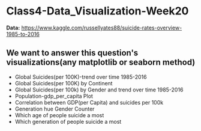 # Class4-Data_Visualization-Week20

__Data:__ https://www.kaggle.com/russellyates88/suicide-rates-overview-1985-to-2016

## We want to answer this question's visualizations(any matplotlib or seaborn method)

* Global Suicides(per 100K)-trend over time 1985-2016
* Global Suicides(per 100K) by Continent
* Global Suicides(per 100k) by Gender and trend over time 1985-2016
* Population-gdp_per_capita Plot
* Correlation between GDP(per Capita) and suicides per 100k
* Generation hue Gender Counter
* Which age of people suicide a most
* Which generation of people suicide a most
